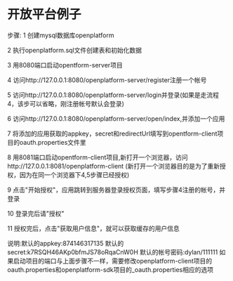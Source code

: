 开放平台例子
===========
步骤:
1 创建mysql数据库openplatform

2 执行openplatform.sql文件创建表和初始化数据

3 用8080端口启动opentform-server项目

4 访问http://127.0.0.1:8080/openplatform-server/register注册一个帐号

5 访问http://127.0.0.1:8080/openplatform-server/login并登录(如果是走流程4，该步可以省略，刚注册帐号默认会登录)

6 访问http://127.0.0.1:8080/openplatform-server/open/index,并添加一个应用

7 将添加的应用获取的appkey，secret和redirectUrl填写到opentform-client项目的oauth.properties文件里

8 用8081端口启动opentform-client项目,新打开一个浏览器，访问http://127.0.0.1:8081/openplatform-client  (新打开一个浏览器目的是为了重新授权，因为在同一个浏览器下4,5步骤已经授权)

9 点击"开始授权"，应用跳转到服务器登录授权页面，填写步骤4注册的帐号，并登录

10 登录完后请"授权"

11 授权完后，点击"获取用户信息"，就可以获取缓存的用户信息

说明:默认的appkey:874146317135
           默认的secret:k7RSQH46AKp0bfmJS78oRqaCnW0H
          默认的帐号密码:dylan/111111
          如果启动项目的端口与上面步骤不一样，需要修改openplatform-client项目的oauth.properties和openplatform-sdk项目的_oauth.properties相应的选项